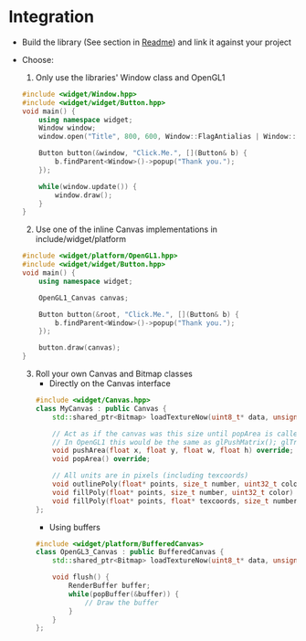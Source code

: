 # Integration

- Build the library (See section in [Readme](Readme.md)) and link it against your project

- Choose:
	1. Only use the libraries' Window class and OpenGL1
	```C++
	#include <widget/Window.hpp>
	#include <widget/widget/Button.hpp>
	void main() {
		using namespace widget;
		Window window;
		window.open("Title", 800, 600, Window::FlagAntialias | Window::FlagVsync);

		Button button(&window, "Click.Me.", [](Button& b) {
			b.findParent<Window>()->popup("Thank you.");
		});

		while(window.update()) {
			window.draw();
		}
	}
	```
	2. Use one of the inline Canvas implementations in include/widget/platform
	```C++
	#include <widget/platform/OpenGL1.hpp>
	#include <widget/widget/Button.hpp>
	void main() {
		using namespace widget;

		OpenGL1_Canvas canvas;

		Button button(&root, "Click.Me.", [](Button& b) {
			b.findParent<Window>()->popup("Thank you.");
		});

		button.draw(canvas);
	}
	```
	3. Roll your own Canvas and Bitmap classes
		- Directly on the Canvas interface
		```C++
		#include <widget/Canvas.hpp>
		class MyCanvas : public Canvas {
			std::shared_ptr<Bitmap> loadTextureNow(uint8_t* data, unsigned w, unsigned h, unsigned components) override;

			// Act as if the canvas was this size until popArea is called.
			// In OpenGL1 this would be the same as glPushMatrix(); glTranslate(x, y, 0);
			void pushArea(float x, float y, float w, float h) override;
			void popArea() override;

			// All units are in pixels (including texcoords)
			void outlinePoly(float* points, size_t number, uint32_t color)  override;
			void fillPoly(float* points, size_t number, uint32_t color)  override;
			void fillPoly(float* points, float* texcoords, size_t number, Bitmap* bitmap, uint32_t tint)  override;
		};
		```
		- Using buffers
		```C++
		#include <widget/platform/BufferedCanvas>
		class OpenGL3_Canvas : public BufferedCanvas {
			std::shared_ptr<Bitmap> loadTextureNow(uint8_t* data, unsigned w, unsigned h, unsigned components) override;

			void flush() {
				RenderBuffer buffer;
				while(popBuffer(&buffer)) {
					// Draw the buffer
				}
			}
		};
		```
